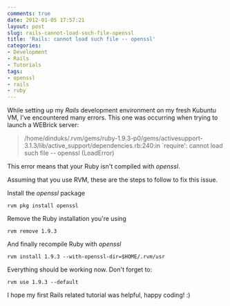 ```yaml
---
comments: true
date: 2012-01-05 17:57:21
layout: post
slug: rails-cannot-load-such-file-openssl
title: 'Rails: cannot load such file -- openssl'
categories:
- Development
- Rails
- Tutorials
tags:
- openssl
- rails
- ruby
---
```


While setting up my *Rails* development environment on my fresh Kubuntu VM, I've encountered many errors.
This one was occurring when trying to launch a WEBrick server:

> /home/dinduks/.rvm/gems/ruby-1.9.3-p0/gems/activesupport-3.1.3/lib/active_support/dependencies.rb:240:in `require': cannot load such file -- openssl (LoadError)

This error means that your Ruby isn't compiled with *openssl*.

Assuming that you use RVM, these are the steps to follow to fix this issue.

Install the *openssl* package

    rvm pkg install openssl

Remove the Ruby installation you're using

    rvm remove 1.9.3

And finally recompile Ruby with *openssl*

    rvm install 1.9.3 --with-openssl-dir=$HOME/.rvm/usr


Everything should be working now. Don't forget to:

    rvm use 1.9.3 --default


I hope my first Rails related tutorial was helpful, happy coding! :)
